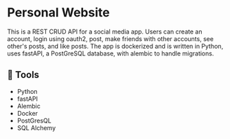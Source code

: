 # Personal Website

This is a REST CRUD API for a social media app. Users can create an account, login using oauth2, post, make friends with other accounts, see other's posts, and like posts. The app is dockerized and is written in Python, uses fastAPI, a PostGreSQL database, with alembic to handle migrations.
## 🧰 Tools

- Python
- fastAPI
- Alembic
- Docker
- PostGresQL
- SQL Alchemy
